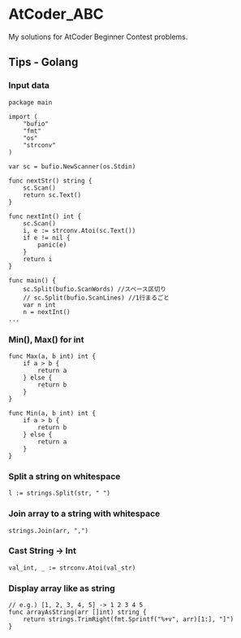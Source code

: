 # AtCoder_ABC
My solutions for AtCoder Beginner Contest problems.

## Tips - Golang
### Input data
```
package main

import (
	"bufio"
	"fmt"
	"os"
	"strconv"
)

var sc = bufio.NewScanner(os.Stdin)

func nextStr() string {
	sc.Scan()
	return sc.Text()
}

func nextInt() int {
	sc.Scan()
	i, e := strconv.Atoi(sc.Text())
	if e != nil {
		panic(e)
	}
	return i
}

func main() {
	sc.Split(bufio.ScanWords) //スペース区切り
	// sc.Split(bufio.ScanLines) //1行まるごと
	var n int
	n = nextInt()
...
```

### Min(), Max() for int
```
func Max(a, b int) int {
	if a > b {
		return a
	} else {
		return b
	}
}

func Min(a, b int) int {
	if a > b {
		return b
	} else {
		return a
	}
}
```

### Split a string on whitespace
```
l := strings.Split(str, " ")
```


### Join array to a string with whitespace
```
strings.Join(arr, ",")
```
### Cast String -> Int
```
val_int, _ := strconv.Atoi(val_str)
```

### Display array like as string
```
// e.g.) [1, 2, 3, 4, 5] -> 1 2 3 4 5
func arrayAsString(arr []int) string {
	return strings.TrimRight(fmt.Sprintf("%+v", arr)[1:], "]")
}
```
